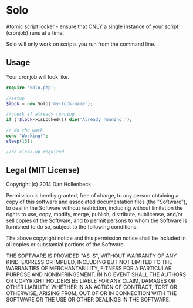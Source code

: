Solo
=======

Atomic script locker - ensure that ONLY a single instance of your script (cronjob) runs at a time.

Solo will only work on scripts you run from the command line.

## Usage ##

Your cronjob will look like.

```php
require 'Solo.php';

//setup
$lock = new Solo('my-lock-name');

//check if already running
if (!$lock->isLocked()) die('Already running.');

// do the work
echo "Working!";
sleep(15);

//no clean-up required

```

## Legal (MIT License) ##

Copyright (c) 2014 Dan Hollenbeck

Permission is hereby granted, free of charge, to any person obtaining a copy of this software and associated documentation files (the "Software"), to deal in the Software without restriction, including without limitation the rights to use, copy, modify, merge, publish, distribute, sublicense, and/or sell copies of the Software, and to permit persons to whom the Software is furnished to do so, subject to the following conditions:

The above copyright notice and this permission notice shall be included in all copies or substantial portions of the Software.

THE SOFTWARE IS PROVIDED "AS IS", WITHOUT WARRANTY OF ANY KIND, EXPRESS OR IMPLIED, INCLUDING BUT NOT LIMITED TO THE WARRANTIES OF MERCHANTABILITY, FITNESS FOR A PARTICULAR PURPOSE AND NONINFRINGEMENT. IN NO EVENT SHALL THE AUTHORS OR COPYRIGHT HOLDERS BE LIABLE FOR ANY CLAIM, DAMAGES OR OTHER LIABILITY, WHETHER IN AN ACTION OF CONTRACT, TORT OR OTHERWISE, ARISING FROM, OUT OF OR IN CONNECTION WITH THE SOFTWARE OR THE USE OR OTHER DEALINGS IN THE SOFTWARE.
